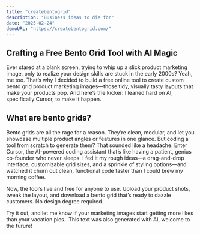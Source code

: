 ```yaml
---
title: "createbentogrid"
description: "Business ideas to die for"
date: "2025-02-24"
demoURL: "https://createbentogrid.com/"
---
```


## Crafting a Free Bento Grid Tool with AI Magic

Ever stared at a blank screen, trying to whip up a slick product marketing image, only to realize your design skills are stuck in the early 2000s? Yeah, me too. That’s why I decided to build a free online tool to create custom bento grid product marketing images—those tidy, visually tasty layouts that make your products pop. And here’s the kicker: I leaned hard on AI, specifically Cursor, to make it happen.

## What are bento grids?

Bento grids are all the rage for a reason. They’re clean, modular, and let you showcase multiple product angles or features in one glance. But coding a tool from scratch to generate them? That sounded like a headache. Enter Cursor, the AI-powered coding assistant that’s like having a patient, genius co-founder who never sleeps. I fed it my rough ideas—a drag-and-drop interface, customizable grid sizes, and a sprinkle of styling options—and watched it churn out clean, functional code faster than I could brew my morning coffee.

Now, the tool’s live and free for anyone to use. Upload your product shots, tweak the layout, and download a bento grid that’s ready to dazzle customers. No design degree required.

Try it out, and let me know if your marketing images start getting more likes than your vacation pics.
​​​​​​​​​​​​​​​​​​​​​​​​​​​​​​​​​​​​​​​​​​​​​​​​​​
This text was also generated with AI, welcome to the furure!